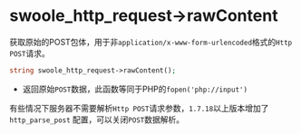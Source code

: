 # swoole_http_request->rawContent

获取原始的POST包体，用于非`application/x-www-form-urlencoded`格式的`Http POST`请求。

```php
string swoole_http_request->rawContent();
```

* 返回原始`POST`数据，此函数等同于PHP的`fopen('php://input')`

有些情况下服务器不需要解析`Http POST`请求参数，`1.7.18`以上版本增加了`http_parse_post` 配置，可以关闭`POST`数据解析。

